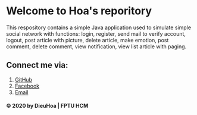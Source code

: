 # Welcome to Hoa's reporitory
This respository contains a simple Java application used to simulate simple social network with functions: login, register, send mail to verify account, logout, post article with picture, delete article, make emotion, post comment, delete comment, view notification, view list article with paging. 

## Connect me via:
1. [GitHub](http:https://github.com/luudieuhoa28)
2. [Facebook](https://www.facebook.com/luudieu.hoa)
3. [Email](luudieuhoa28@gmail.com)

#### © 2020 by DieuHoa | FPTU HCM
